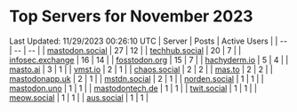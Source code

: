 # Top Servers for November 2023
Last Updated: 11/29/2023 00:26:10 UTC
| Server | Posts | Active Users |
| -- | -- | -- |
| [mastodon.social](https://mastodon.social/tags/PowerShell) | 27 | 12 |
| [techhub.social](https://techhub.social/tags/PowerShell) | 20 | 7 |
| [infosec.exchange](https://infosec.exchange/tags/PowerShell) | 16 | 14 |
| [fosstodon.org](https://fosstodon.org/tags/PowerShell) | 15 | 7 |
| [hachyderm.io](https://hachyderm.io/tags/PowerShell) | 5 | 4 |
| [masto.ai](https://masto.ai/tags/PowerShell) | 3 | 1 |
| [vmst.io](https://vmst.io/tags/PowerShell) | 2 | 1 |
| [chaos.social](https://chaos.social/tags/PowerShell) | 2 | 2 |
| [mas.to](https://mas.to/tags/PowerShell) | 2 | 2 |
| [mastodonapp.uk](https://mastodonapp.uk/tags/PowerShell) | 2 | 1 |
| [mstdn.social](https://mstdn.social/tags/PowerShell) | 2 | 1 |
| [norden.social](https://norden.social/tags/PowerShell) | 1 | 1 |
| [mastodon.uno](https://mastodon.uno/tags/PowerShell) | 1 | 1 |
| [mastodontech.de](https://mastodontech.de/tags/PowerShell) | 1 | 1 |
| [twit.social](https://twit.social/tags/PowerShell) | 1 | 1 |
| [meow.social](https://meow.social/tags/PowerShell) | 1 | 1 |
| [aus.social](https://aus.social/tags/PowerShell) | 1 | 1 |
